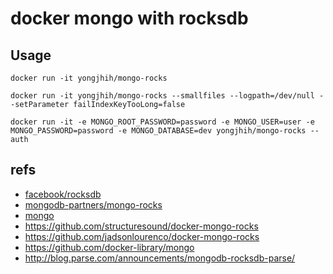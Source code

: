 # docker mongo with rocksdb

## Usage

```
docker run -it yongjhih/mongo-rocks
```

```
docker run -it yongjhih/mongo-rocks --smallfiles --logpath=/dev/null --setParameter failIndexKeyTooLong=false
```

```
docker run -it -e MONGO_ROOT_PASSWORD=password -e MONGO_USER=user -e MONGO_PASSWORD=password -e MONGO_DATABASE=dev yongjhih/mongo-rocks --auth
```

## refs

* [facebook/rocksdb](https://github.com/facebook/rocksdb)
* [mongodb-partners/mongo-rocks](https://github.com/mongodb-partners/mongo-rocks)
* [mongo](https://github.com/mongodb/mongo)
* https://github.com/structuresound/docker-mongo-rocks
* https://github.com/jadsonlourenco/docker-mongo-rocks
* https://github.com/docker-library/mongo
* http://blog.parse.com/announcements/mongodb-rocksdb-parse/
